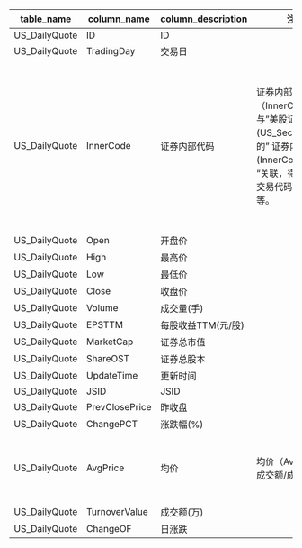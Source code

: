 | table_name| column_name| column_description | 注释 | Annotation|
|---|---|---|---|---|
| US_DailyQuote | ID | ID || |
| US_DailyQuote | TradingDay | 交易日 || |
| US_DailyQuote | InnerCode| 证券内部代码 | 证券内部代码（InnerCode）：与”美股证券主表(US_SecuMain)“表的” 证券内部代码 (InnerCode)字段 “关联，得到相关的交易代码、简称等。 | Security Internal Code (InnerCode): Associated with the "Security Internal Code (InnerCode)" field of the "US_SecuMain" table, obtaining related trading codes, abbreviations, etc. |
| US_DailyQuote | Open | 开盘价 || |
| US_DailyQuote | High | 最高价 || |
| US_DailyQuote | Low| 最低价 || |
| US_DailyQuote | Close| 收盘价 || |
| US_DailyQuote | Volume | 成交量(手) || |
| US_DailyQuote | EPSTTM | 每股收益TTM(元/股) || |
| US_DailyQuote | MarketCap| 证券总市值 || |
| US_DailyQuote | ShareOST | 证券总股本 || |
| US_DailyQuote | UpdateTime | 更新时间 || |
| US_DailyQuote | JSID | JSID || |
| US_DailyQuote | PrevClosePrice | 昨收盘 || |
| US_DailyQuote | ChangePCT| 涨跌幅(%)|| |
| US_DailyQuote | AvgPrice | 均价 | 均价（AvgPrice）：成交额/成交量| Average Price (AvgPrice): Transaction Amount / Transaction Volume |
| US_DailyQuote | TurnoverValue| 成交额(万) || |
| US_DailyQuote | ChangeOF | 日涨跌 || |